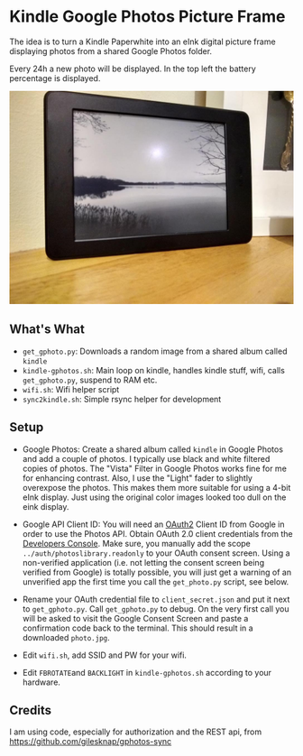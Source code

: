 # Kindle Google Photos Picture Frame
The idea is to turn a Kindle Paperwhite into an eInk digital picture frame displaying photos from a shared Google Photos folder.

Every 24h a new photo will be displayed. In the top left the battery percentage is displayed.

![screenshot](./screenshot.jpg)

## What's What

* `get_gphoto.py`: Downloads a random image from a shared album called `kindle`
* `kindle-gphotos.sh`: Main loop on kindle, handles kindle stuff, wifi, calls `get_gphoto.py`, suspend to RAM etc.
* `wifi.sh`: Wifi helper script
* `sync2kindle.sh`: Simple rsync helper for development

## Setup
* Google Photos: Create a shared album called `kindle` in Google Photos and add a couple of photos. I typically use black and white filtered copies of photos. The "Vista" Filter in Google Photos works fine for me for enhancing contrast. Also, I use the "Light" fader to slightly overexpose the photos. This makes them more suitable for using a 4-bit eInk display. Just using the original color images looked too dull on the eink display.

* Google API Client ID: You will need an [OAuth2](https://developers.google.com/identity/protocols/OAuth2) Client ID from Google in order to use the Photos API. Obtain OAuth 2.0 client credentials from the [Developers Console](https://console.developers.google.com/). Make sure, you manually add the scope `../auth/photoslibrary.readonly` to your OAuth consent screen. Using a non-verified application (i.e. not letting the consent screen being verified from Google) is totally possible, you will just get a warning of an unverified app the first time you call the `get_photo.py` script, see below.

* Rename your OAuth credential file to `client_secret.json` and put it next to `get_gphoto.py`. Call `get_gphoto.py` to debug. On the very first call you will be asked to visit the Google Consent Screen and paste a confirmation code back to the terminal. This should result in a downloaded `photo.jpg`.

* Edit `wifi.sh`, add SSID and PW for your wifi.

* Edit `FBROTATE`and  `BACKLIGHT` in `kindle-gphotos.sh` according to your hardware.

## Credits
I am using code, especially for authorization and the REST api, from https://github.com/gilesknap/gphotos-sync
